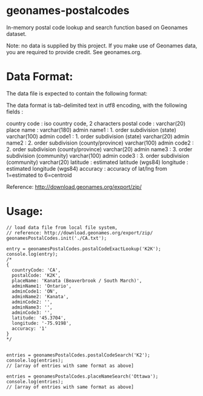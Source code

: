# geonames-postalcodes

In-memory postal code lookup and search function based on Geonames dataset.

Note: no data is supplied by this project. If you make use of Geonames data,
you are required to provide credit. See geonames.org.

# Data Format:

The data file is expected to contain the following format:

The data format is tab-delimited text in utf8 encoding, with the following fields :

country code      : iso country code, 2 characters
postal code       : varchar(20)
place name        : varchar(180)
admin name1       : 1. order subdivision (state) varchar(100)
admin code1       : 1. order subdivision (state) varchar(20)
admin name2       : 2. order subdivision (county/province) varchar(100)
admin code2       : 2. order subdivision (county/province) varchar(20)
admin name3       : 3. order subdivision (community) varchar(100)
admin code3       : 3. order subdivision (community) varchar(20)
latitude          : estimated latitude (wgs84)
longitude         : estimated longitude (wgs84)
accuracy          : accuracy of lat/lng from 1=estimated to 6=centroid

Reference:
http://download.geonames.org/export/zip/

# Usage:

```
// load data file from local file system,
// reference: http://download.geonames.org/export/zip/
geonamesPostalCodes.init('./CA.txt');

entry = geonamesPostalCodes.postalCodeExactLookup('K2K');
console.log(entry);
/*
{
  countryCode: 'CA',
  postalCode: 'K2K',
  placeName: 'Kanata (Beaverbrook / South March)',
  adminName1: 'Ontario',
  adminCode1: 'ON',
  adminName2: 'Kanata',
  adminCode2: '',
  adminName3: '',
  adminCode3: '',
  latitude: '45.3704',
  longitude: '-75.9198',
  accuracy: '1'
}
*/


entries = geonamesPostalCodes.postalCodeSearch('K2');
console.log(entries);
// [array of entries with same format as above]

entries = geonamesPostalCodes.placeNameSearch('Ottawa');
console.log(entries);
// [array of entries with same format as above]
```
